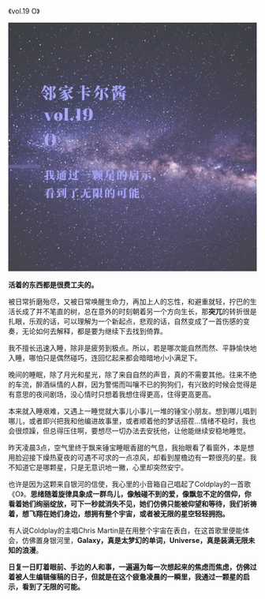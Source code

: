 《vol.19 O》

<img src="/images/post/Neighbor/vol19.jpg"/>

**活着的东西都是很费工夫的。**

被日常折磨殆尽，又被日常唤醒生命力，再加上人的忘性，和避重就轻，拧巴的生活长成了并不笔直的树，总在意外的时刻朝着另一个方向生长，那**突兀**的转折很是扎眼，乐观的话，可以理解为一个新起点，悲观的话，自然变成了一首伤感的变奏，无论如何去解释，都是要为继续下去找到倚靠。

我不擅长迅速入睡，除非是疲劳到极点。所以，若是哪次能自然而然、平静愉快地入睡，哪怕只是偶然碰巧，连回忆起来都会暗暗地小小满足下。

晚间的睡眠，除了月光和星光，除了来自自然的声音，真的不需要其他。往来不绝的车流，醉酒纵情的人群，因为警惕而叫嚷不已的狗狗们，有兴致的时候会觉得是有意思的夜间剧场，没心情时只想着我想住得更高，住得更高更高。

本来就入睡艰难，又遇上一睡觉就大事儿小事儿一堆的锤宝小朋友。想到哪儿唱到哪儿，或者即兴把我和他编进故事里，或者顺着他的梦话搭茬\...情绪不稳时，我也会很烦躁，但总得压住啊，要想尽一切办法去安抚他，让他能继续安稳地睡觉。

昨天凌晨3点，空气里终于飘来锤宝睡眠香甜的气息，我抬眼看了看窗外，本是想用脸迎接下燥热夏夜的可遇不可求的一点凉风，却看到屋檐边有一颗很亮的星。我不知道它是哪颗星，只是无意识地一撇，心里却突然安宁。

也许是因为这颗来自银河的信使，我心里的小音箱自己唱起了Coldplay的一首歌《O》。**思绪随着旋律具象成一群鸟儿，像触碰不到的爱，像飘忽不定的信仰，你看着她们绚丽绽放，可下一秒就消失不见，她们仿佛只能被仰望和等待，我们祈祷着，想飞翔在她们身边，想拥有整个宇宙，或者被无限的星空轻轻拥抱。**

有人说Coldplay的主唱Chris
Martin是在用整个宇宙在表白，在这首歌里便能体会，仿佛置身银河里，**Galaxy，真是太梦幻的单词，Universe，真是装满无限未知的浪漫**。

**日复一日盯着眼前、手边的人和事，一遍遍为每一次想起来的焦虑而焦虑，仿佛过着被人生编辑催稿的日子，但就是在这个疲惫凌晨的一瞬里，我通过一颗星的启示，看到了无限的可能。**
